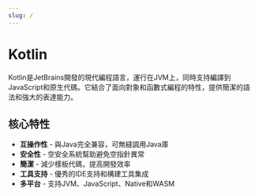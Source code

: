 ```yaml
---
slug: /
---
```


# Kotlin

Kotlin是JetBrains開發的現代編程語言，運行在JVM上，同時支持編譯到JavaScript和原生代碼。它結合了面向對象和函數式編程的特性，提供簡潔的語法和強大的表達能力。

## 核心特性

- **互操作性** - 與Java完全兼容，可無縫調用Java庫
- **安全性** - 空安全系統幫助避免空指針異常
- **簡潔** - 減少樣板代碼，提高開發效率
- **工具支持** - 優秀的IDE支持和構建工具集成
- **多平台** - 支持JVM、JavaScript、Native和WASM 